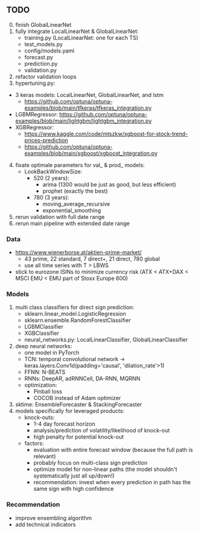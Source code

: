 ## TODO
0. finish GlobalLinearNet
1. fully integrate LocalLinearNet & GlobalLinearNet:
      - training.py (LocalLinearNet: one for each TS)
      - test_models.py
      - config/models.yaml
      - forecast.py
      - prediction.py
      - validation.py
2. refactor validation loops
3. hypertuning.py:
  - 3 keras models: LocalLinearNet, GlobalLinearNet, and lstm
    - https://github.com/optuna/optuna-examples/blob/main/tfkeras/tfkeras_integration.py
  - LGBMRegressor: https://github.com/optuna/optuna-examples/blob/main/lightgbm/lightgbm_integration.py
  - XGBRegressor:
    - https://www.kaggle.com/code/mtszkw/xgboost-for-stock-trend-prices-prediction
    - https://github.com/optuna/optuna-examples/blob/main/xgboost/xgboost_integration.py
4. fixate optimale parameters for val_ & prod_ models:
    - LookBackWindowSize:
      - 520 (2 years):
        - arima (1300 would be just as good, but less efficient)
        - prophet (exactly the best)
      - 780 (3 years):
        - moving_average_recursive
        - exponential_smoothing
5. rerun validation with full date range
6. rerun main pipeline with extended date range


### Data
- https://www.wienerborse.at/aktien-prime-market/
    - 43 prime, 22 standard, 7 direct+, 21 direct, 780 global
    - use all time series with T > LBWS
- stick to eurozone ISINs to minimize currency risk (ATX < ATX+DAX < MSCI EMU < EMU part of Stoxx Europe 600)

### Models
1. multi class classifiers for direct sign prediction:
    - sklearn.linear_model.LogisticRegression
    - sklearn.ensemble.RandomForestClassifier
    - LGBMClassifier
    - XGBClassifier
    - neural_networks.py: LocalLinearClassifier, GlobalLinearClassifier
2. deep neural networks:
    - one model in PyTorch
    - TCN: temporal convolutional network -> keras.layers.Conv1d(padding='causal', 'dilation_rate'>1)
    - FFNN: N-BEATS
    - RNNs: DeepAR, adRNNCell, DA-RNN, MQRNN
    - optimization:
      - Pinball loss
      - COCOB instead of Adam optimizer
3. sktime: EnsembleForecaster & StackingForecaster
4. models specifically for leveraged products:
    - knock-outs:
        - 1-4 day forecast horizon
        - analysis/prediction of volatility/likelihood of knock-out
        - high penalty for potential knock-out
    - factors:
        - evaluation with entire forecast window (because the full path is relevant)
        - probably focus on multi-class sign prediction
        - optimize model for non-linear paths (the model shouldn't systematically just all up/down!)
        - recommendation: invest when every prediction in path has the same sign with high confidence

### Recommendation
- improve ensembling algorithm
- add technical indicators